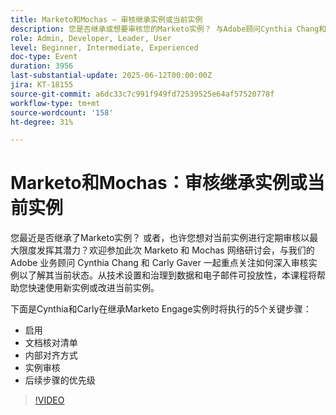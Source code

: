 ```yaml
---
title: Marketo和Mochas — 审核继承实例或当前实例
description: 您是否继承或想要审核您的Marketo实例？ 与Adobe顾问Cynthia Chang和Carly Gaver一起了解审核和优化Marketo Engage的5个关键步骤。
role: Admin, Developer, Leader, User
level: Beginner, Intermediate, Experienced
doc-type: Event
duration: 3956
last-substantial-update: 2025-06-12T00:00:00Z
jira: KT-18155
source-git-commit: a6dc33c7c991f949fd72539525e64af57520778f
workflow-type: tm+mt
source-wordcount: '158'
ht-degree: 31%

---
```



# Marketo和Mochas：审核继承实例或当前实例

您最近是否继承了Marketo实例？ 或者，也许您想对当前实例进行定期审核以最大限度发挥其潜力？欢迎参加此次 Marketo 和 Mochas 网络研讨会，与我们的 Adobe 业务顾问 Cynthia Chang 和 Carly Gaver 一起重点关注如何深入审核实例以了解其当前状态。从技术设置和治理到数据和电子邮件可投放性，本课程将帮助您快速使用新实例或改进当前实例。

下面是Cynthia和Carly在继承Marketo Engage实例时将执行的5个关键步骤：

- 启用
- 文档核对清单
- 内部对齐方式
- 实例审核
- 后续步骤的优先级

>[!VIDEO](https://video.tv.adobe.com/v/3459034/?learn=on&enablevpops)
